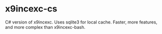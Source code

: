 # x9incexc-cs
C# version of x9incexc. Uses sqlite3 for local cache. Faster, more features, and more complex than x9incexc-bash.
